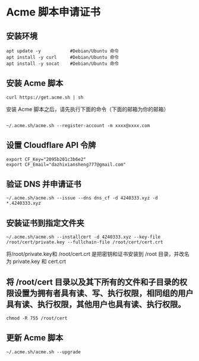 
# Acme 脚本申请证书


## 安装环境

```
apt update -y           #Debian/Ubuntu 命令
apt install -y curl     #Debian/Ubuntu 命令
apt install -y socat    #Debian/Ubuntu 命令
```
## 安装 Acme 脚本

```
curl https://get.acme.sh | sh
```

安装 Acme 脚本之后，请先执行下面的命令（下面的邮箱为你的邮箱）
```

~/.acme.sh/acme.sh --register-account -m xxxx@xxxx.com
```
## 设置 Cloudflare API 令牌
```
export CF_Key="2095b201c3b6e2"
export CF_Email="dazhixiansheng777@gmail.com"
```
## 验证 DNS 并申请证书
```
~/.acme.sh/acme.sh --issue --dns dns_cf -d 4240333.xyz -d *.4240333.xyz

```

## 安装证书到指定文件夹

```
~/.acme.sh/acme.sh --installcert -d 4240333.xyz --key-file /root/cert/private.key --fullchain-file /root/cert/cert.crt
```
将/root/private.key和 /root/cert.crt 是把密钥和证书安装到 /root 目录，并改名为 private.key 和 cert.crt
## 将 /root/cert 目录以及其下所有的文件和子目录的权限设置为拥有者具有读、写、执行权限，相同组的用户具有读、执行权限，其他用户也具有读、执行权限。
```
chmod -R 755 /root/cert
```

## 更新 Acme 脚本
```
~/.acme.sh/acme.sh --upgrade

```


